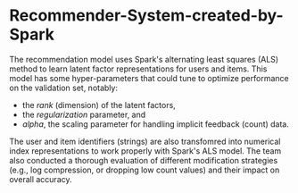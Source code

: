 # Recommender-System-created-by-Spark

The recommendation model uses Spark's alternating least squares (ALS) method to learn latent factor representations for users and items.  This model has some hyper-parameters that could tune to optimize performance on the validation set, notably: 

  - the *rank* (dimension) of the latent factors,
  - the *regularization* parameter, and
  - *alpha*, the scaling parameter for handling implicit feedback (count) data.
  
The user and item identifiers (strings) are also transfomred into numerical index representations to work properly with Spark's ALS model. The team also conducted a thorough evaluation of different modification strategies (e.g., log compression, or dropping low count values) and their impact on overall accuracy.
